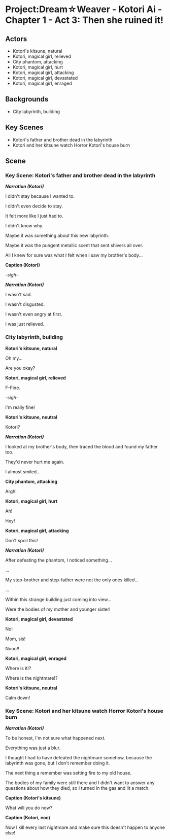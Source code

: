 # Project:Dream☆Weaver - Kotori Ai - Chapter 1 - Act 3: Then she ruined it!

## Actors
* Kotori's kitsune, natural
* Kotori, magical girl, relieved
* City phantom, attacking
* Kotori, magical girl, hurt
* Kotori, magical girl, attacking
* Kotori, magical girl, devastated
* Kotori, magical girl, enraged

## Backgrounds
* City labyrinth, building

## Key Scenes
* Kotori's father and brother dead in the labyrinth
* Kotori and her kitsune watch Horror Kotori's house burn

## Scene 

### Key Scene: Kotori's father and brother dead in the labyrinth

**_Narration (Kotori)_**

I didn't stay because I wanted to.

I didn't even decide to stay.

It felt more like I just had to.

I didn't know why.

Maybe it was something about this new labyrinth.

Maybe it was the pungent metallic scent that sent shivers all over.

All I knew for sure was what I felt when I saw my brother's body...

**Caption (Kotori)**

*-sigh-*

**_Narration (Kotori)_**

I wasn't sad.

I wasn't disgusted.

I wasn't even angry at first.

I was just relieved.

### City labyrinth, building

**Kotori's kitsune, natural**

Oh my...

Are you okay?

**Kotori, magical girl, relieved**

F-Fine.

*-sigh-*

I'm really fine!

**Kotori's kitsune, neutral**

Kotori?

**_Narration (Kotori)_**

I looked at my brother's body, then traced the blood and found my father too.

They'd never hurt me again.

I almost smiled...

**City phantom, attacking**

Argh!

**Kotori, magical girl, hurt**

Ah!

Hey!

**Kotori, magical girl, attacking**

Don't spoil this!

**_Narration (Kotori)_**

After defeating the phantom, I noticed something...

...

My step-brother and step-father were not the only ones killed...

...

Within this strange building just coming into view...

Were the bodies of my mother and younger sister!

**Kotori, magical girl, devastated**

No!

Mom, sis!

Nooo!!

**Kotori, magical girl, enraged**

Where is it!?

Where is the nightmare!?

**Kotori's kitsune, neutral**

Calm down!

### Key Scene: Kotori and her kitsune watch Horror Kotori's house burn

**_Narration (Kotori)_**

To be honest, I'm not sure what happened next.

Everything was just a blur.

I thought I had to have defeated the nightmare somehow, because the labyrinth was gone, but I don't remember doing it.

The next thing a remember was setting fire to my old house.

The bodies of my family were still there and I didn't want to answer any questions about how they died, so I turned in the gas and lit a match.

**Caption (Kotori's kitsune)**

What will you do now?

**Caption (Kotori, eoc)**

Now I kill every last nightmare and make sure this doesn't happen to anyone else!